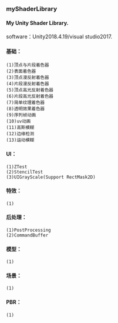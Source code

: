 ### myShaderLibrary
#### My Unity Shader Library.

software：Unity2018.4.19/visual studio2017.

#### 基础：
    (1)顶点与片段着色器
    (2)表面着色器
    (3)顶点漫反射着色器
    (4)片段漫反射着色器
    (5)顶点高光反射着色器
    (6)片段高光反射着色器
    (7)简单纹理着色器
    (8)透明效果着色器
    (9)序列帧动画
    (10)uv动画
    (11)高斯模糊
    (12)边缘检测
    (13)运动模糊
	
#### UI：
    (1)ZTest
    (2)StencilTest
    (3)UIGrayScale(Support RectMask2D)
	
#### 特效：
    (1)
	
#### 后处理：
    (1)PostProcessing
    (2)CommandBuffer
	
#### 模型：
    (1)
	
#### 场景：
    (1)
		
#### PBR：
    (1)